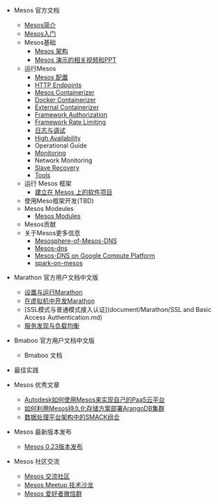 * Mesos 官方文档
    * [Mesos简介](Mesos-Introduction.md)
    * [Mesos入门](primer/Mesos-of-Getting-Started.md)
    * Mesos基础
       * [Mesos 架构](OverView/Mesos-Architecture.md)
       * [Mesos 演示的相关视频和PPT](OverView/Mesos-video.md)
    * 运行Mesos
       * [Mesos 配置](document/runing-Mesos/Configuration.md)
       * [HTTP Endpoints](endpoints/index.md)
       * [Mesos Containerizer](document/runing-Mesos/Mesos-Containerizer.md)
       * [Docker Containerizer](document/runing-Mesos/Docker-Containerizer.md)
       * [External Containerizer](document/runing-Mesos/External-Containerizer.md)
       * [Framework Authorization](document/runing-Mesos/Framework-Authorization.md)
       * [Framework Rate Limiting](document/runing-Mesos/Framework-Rate-Limiting.md)
       * [日志与调试](document/runing-Mesos/Mesos-of-Debug-and-Log.md)
       * [High Availability](document/runing-Mesos/Mesos-High-Availability-Mode.md)
       * Operational Guide
       * [Monitoring](document/runing-Mesos/Mesos-Observability-Metrics.md)
       * Network Monitoring
       * [Slave Recovery](document/runing-Mesos/Slave-Recovery.md)
       * [Tools](document/runing-Mesos/Tools.md)
    * 运行 Mesos 框架
       * [建立在 Mesos 上的软件项目](document/Running-mesos-Frameworks/Software-projects-built-on-Mesos.md)
    * 使用Meso框架开发(TBD)
    * Mesos Modeules
       * [Mesos Modules](document/Mesos-Modeules/Mesos-Modules.md)
    * Mesos贡献
    * 关于Mesos更多信息
	    * [Mesosphere-of-Mesos-DNS](OverView/Mesosphere-of-Mesos-DNS.md)
	    * [Mesos-dns](OverView/mesos-dns.md)
	    * [Mesos-DNS on Google Compute Platform](OverView/Mesos-DNS-on-Google-Compute-Platform.md)
	    * [spark-on-mesos](OverView/spark-on-mesos.md)

* Marathon 官方用户文档中文版
    * [设置与运行Marathon](document/Marathon/Marathon.md)
    * [在虚拟机中开发Marathon](document/Marathon/developing-vm.md)
    * [SSL模式与普通模式接入认证](document/Marathon/SSL and Basic Access Authentication.md)
    * [服务发现与负载均衡](document/Marathon/Service-Discovery.md)
* Bmaboo 官方用户文档中文版
    * Bmaboo 文档
* 最佳实践
* Mesos 优秀文章
    * [Autodesk如何使用Mesos来实现自己的PaaS云平台](Excellent-article/putting-mesos-through-its_paces.md)
    * [如何利用Mesos持久化存储方案部署ArangoDB集群](Excellent-article/arangodb-mesos-persistent-storage.md)
    * [数据处理平台架构中的SMACK组合](Excellent-article/SMACK.md)
* Mesos 最新版本发布
    * [Mesos 0.23版本发布](Release/mesos-023-released.md)
* Mesos 社区交流
    * [Mesos 交流社区](community/community.md)
    * [Mesos Meetup 技术沙龙](community/meetup.md)
    * [Mesos 爱好者微信群](community/weixin.md)
